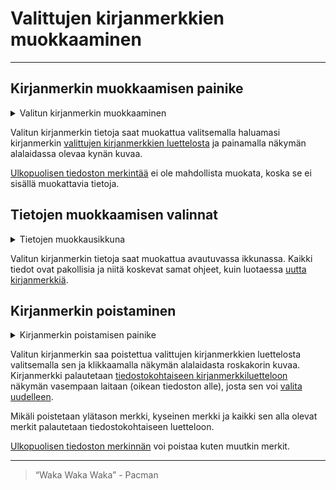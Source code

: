 # Valittujen kirjanmerkkien muokkaaminen

---

## Kirjanmerkin muokkaamisen painike

<details>
<summary>Valitun kirjanmerkin muokkaaminen</summary>
<div class="accordioncontent">

![Valitun kirjanmerkin muokkaamisen painike](../../images/extract_edit_selected_bookmark.png)

</div>
</details>

Valitun kirjanmerkin tietoja saat muokattua valitsemalla haluamasi kirjanmerkin [valittujen kirjanmerkkien luettelosta](selected_bookmarks.md) ja painamalla näkymän alalaidassa olevaa kynän kuvaa.

[Ulkopuolisen tiedoston merkintää](reordering_bookmarks.md#ulkopuolisen-tiedoston-merkinnän-lisääminen) ei ole mahdollista muokata, koska se ei sisällä muokattavia tietoja.

## Tietojen muokkaamisen valinnat

<details>
<summary>Tietojen muokkausikkuna</summary>
<div class="accordioncontent">

![Kirjanmerkin tietojen muokkaamisen ikkuna](../../images/extract_edit_selected_bookmark_dialog.png)

</div>
</details>

Valitun kirjanmerkin tietoja saat muokattua avautuvassa ikkunassa. Kaikki tiedot ovat pakollisia ja niitä koskevat samat ohjeet, kuin luotaessa [uutta kirjanmerkkiä](add_bookmark.md#uuden-kirjanmerkin-valinnat).

## Kirjanmerkin poistaminen

<details>
<summary>Kirjanmerkin poistamisen painike</summary>
<div class="accordioncontent">

![Kirjanmerkin poistamisen painike](../../images/extract_delete_selected_bookmark.png)

</div>
</details>

Valitun kirjanmerkin saa poistettua valittujen kirjanmerkkien luettelosta valitsemalla sen ja klikkaamalla näkymän alalaidasta roskakorin kuvaa. Kirjanmerkki palautetaan [tiedostokohtaiseen kirjanmerkkiluetteloon](file_options.md#käsiteltävän-tiedoston-valitseminen) näkymän vasempaan laitaan (oikean tiedoston alle), josta sen voi [valita uudelleen](selecting_bookmarks.md#kirjanmerkkien-valitseminen).

Mikäli poistetaan ylätason merkki, kyseinen merkki ja kaikki sen alla olevat merkit palautetaan tiedostokohtaiseen luetteloon.

[Ulkopuolisen tiedoston merkinnän](reordering_bookmarks.md#ulkopuolisen-tiedoston-merkinnän-lisääminen) voi poistaa kuten muutkin merkit.

---

> “Waka Waka Waka” - Pacman
